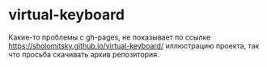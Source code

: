 # virtual-keyboard
Какие-то проблемы с gh-pages, не показывает по ссылке https://sholomitsky.github.io/virtual-keyboard/ иллюстрацию проекта, так что просьба скачивать архив репозитория.
